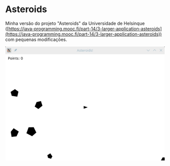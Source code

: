 ﻿# Asteroids

Minha versão do projeto "Asteroids" da Universidade de Helsinque ([https://java-programming.mooc.fi/part-14/3-larger-application-asteroids](https://java-programming.mooc.fi/part-14/3-larger-application-asteroids)) com pequenas modificações.

![](demo.gif)
